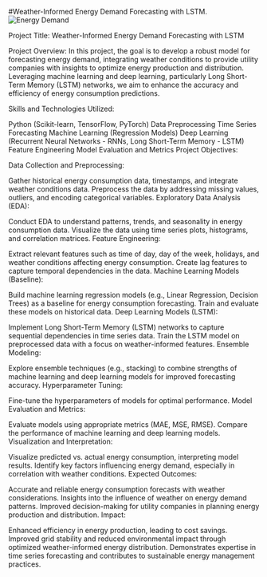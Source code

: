 #Weather-Informed Energy Demand Forecasting with LSTM.
![Energy Demand](https://github.com/ssprakash5/Energy-Demand-Forecasting-in-accordance-to-weather-by-LSTM./assets/154003057/553e3982-a2c3-4445-8241-780ea795cb0c)

Project Title: Weather-Informed Energy Demand Forecasting with LSTM

Project Overview:
In this project, the goal is to develop a robust model for forecasting energy demand, integrating weather conditions to provide utility companies with insights to optimize energy production and distribution. Leveraging machine learning and deep learning, particularly Long Short-Term Memory (LSTM) networks, we aim to enhance the accuracy and efficiency of energy consumption predictions.

Skills and Technologies Utilized:

Python (Scikit-learn, TensorFlow, PyTorch)
Data Preprocessing
Time Series Forecasting
Machine Learning (Regression Models)
Deep Learning (Recurrent Neural Networks - RNNs, Long Short-Term Memory - LSTM)
Feature Engineering
Model Evaluation and Metrics
Project Objectives:

Data Collection and Preprocessing:

Gather historical energy consumption data, timestamps, and integrate weather conditions data.
Preprocess the data by addressing missing values, outliers, and encoding categorical variables.
Exploratory Data Analysis (EDA):

Conduct EDA to understand patterns, trends, and seasonality in energy consumption data.
Visualize the data using time series plots, histograms, and correlation matrices.
Feature Engineering:

Extract relevant features such as time of day, day of the week, holidays, and weather conditions affecting energy consumption.
Create lag features to capture temporal dependencies in the data.
Machine Learning Models (Baseline):

Build machine learning regression models (e.g., Linear Regression, Decision Trees) as a baseline for energy consumption forecasting.
Train and evaluate these models on historical data.
Deep Learning Models (LSTM):

Implement Long Short-Term Memory (LSTM) networks to capture sequential dependencies in time series data.
Train the LSTM model on preprocessed data with a focus on weather-informed features.
Ensemble Modeling:

Explore ensemble techniques (e.g., stacking) to combine strengths of machine learning and deep learning models for improved forecasting accuracy.
Hyperparameter Tuning:

Fine-tune the hyperparameters of models for optimal performance.
Model Evaluation and Metrics:

Evaluate models using appropriate metrics (MAE, MSE, RMSE).
Compare the performance of machine learning and deep learning models.
Visualization and Interpretation:

Visualize predicted vs. actual energy consumption, interpreting model results.
Identify key factors influencing energy demand, especially in correlation with weather conditions.
Expected Outcomes:

Accurate and reliable energy consumption forecasts with weather considerations.
Insights into the influence of weather on energy demand patterns.
Improved decision-making for utility companies in planning energy production and distribution.
Impact:

Enhanced efficiency in energy production, leading to cost savings.
Improved grid stability and reduced environmental impact through optimized weather-informed energy distribution.
Demonstrates expertise in time series forecasting and contributes to sustainable energy management practices.

